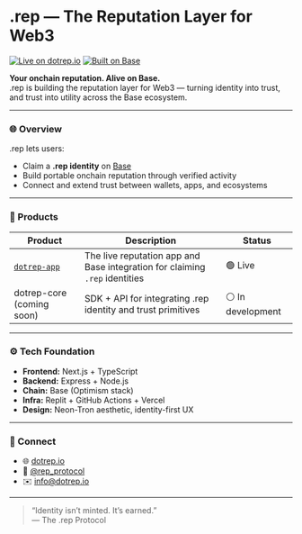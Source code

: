 # .rep — The Reputation Layer for Web3  

[![Live on dotrep.io](https://img.shields.io/badge/Live-dotrep.io-2E77FF?style=flat&logo=base)](https://dotrep.io)
[![Built on Base](https://img.shields.io/badge/Built%20on-Base-0052FF?style=flat&logo=coinbase)](https://base.org)

**Your onchain reputation. Alive on Base.**  
.rep is building the reputation layer for Web3 — turning identity into trust, and trust into utility across the Base ecosystem.

---

### 🌐 Overview
.rep lets users:
- Claim a **.rep identity** on [Base](https://base.org)
- Build portable onchain reputation through verified activity
- Connect and extend trust between wallets, apps, and ecosystems

---

### 🧩 Products
| Product | Description | Status |
|----------|--------------|--------|
| [`dotrep-app`](https://github.com/dotrep/dotrep-app) | The live reputation app and Base integration for claiming `.rep` identities | 🟢 Live |
| dotrep-core (coming soon) | SDK + API for integrating .rep identity and trust primitives | ⚪ In development |

---

### ⚙️ Tech Foundation
- **Frontend:** Next.js + TypeScript  
- **Backend:** Express + Node.js  
- **Chain:** Base (Optimism stack)  
- **Infra:** Replit + GitHub Actions + Vercel  
- **Design:** Neon-Tron aesthetic, identity-first UX

---

### 🤝 Connect
- 🌐 [dotrep.io](https://dotrep.io)  
- 🧵 [@rep_protocol](https://x.com/rep_protocol)  
- ✉️ info@dotrep.io  

---

> “Identity isn’t minted. It’s earned.”  
> — The .rep Protocol
